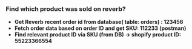 ### Find which product was sold on reverb?

-   **Get Reverb recent order id from database( table: orders) : 123456**
-   **Fetch order data based on order ID and get SKU: 112233 (postman)**
-   **Find relevant product ID via SKU (from DB) -> shopify product ID: 55223366554**
